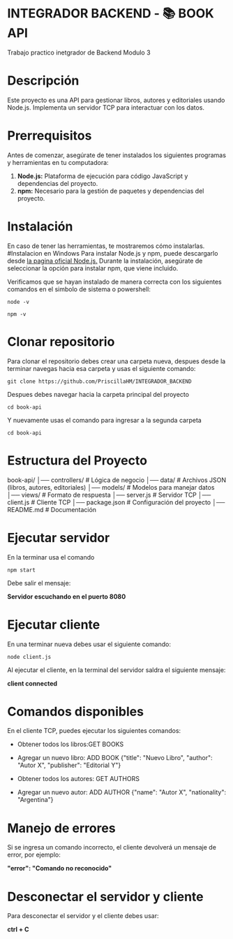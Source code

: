 # INTEGRADOR BACKEND - 📚 BOOK API
Trabajo practico inetgrador de Backend Modulo 3

#  Descripción
Este proyecto es una API para gestionar libros, autores y editoriales usando Node.js. Implementa un servidor TCP para interactuar con los datos.

# Prerrequisitos
Antes de comenzar, asegúrate de tener instalados los siguientes programas y herramientas en tu computadora:
1. **Node.js:** Plataforma de ejecución para código JavaScript y dependencias del proyecto.
2. **npm:** Necesario para la gestión de paquetes y dependencias del proyecto.

# Instalación 
En caso de tener las herramientas, te mostraremos cómo instalarlas.
#Instalacion en Windows
Para instalar Node.js y npm, puede descargarlo desde [la pagina oficial Node.js.](https://nodejs.org/en) Durante la instalación, asegúrate de seleccionar la opción para instalar npm, que viene incluido.

 Verificamos que se hayan instalado de manera correcta con los siguientes comandos en el simbolo de sistema o powershell:
 ```
node -v
```
```
npm -v
```
# Clonar repositorio 
Para clonar el repositorio debes crear una carpeta nueva, despues desde la terminar navegas hacia esa carpeta y usas el siguiente comando: 
```
git clone https://github.com/PriscillaHM/INTEGRADOR_BACKEND
```
Despues debes navegar hacia la carpeta principal del proyecto 
```
cd book-api
```
Y nuevamente usas el comando para ingresar a la segunda carpeta
```
cd book-api
```

#  Estructura del Proyecto
book-api/
│── controllers/      # Lógica de negocio
│── data/             # Archivos JSON (libros, autores, editoriales)
│── models/           # Modelos para manejar datos
│── views/            # Formato de respuesta
│── server.js         # Servidor TCP
│── client.js         # Cliente TCP
│── package.json      # Configuración del proyecto
│── README.md         # Documentación

# Ejecutar servidor 
En la terminar usa el comando 
```
npm start
```
Debe salir el mensaje: 

**Servidor escuchando en el puerto 8080**

# Ejecutar cliente
En una terminar nueva debes usar el siguiente comando:
```
node client.js
```
Al ejecutar el cliente, en la terminal del servidor saldra el siguiente mensaje:

**client connected**

#  Comandos disponibles
En el cliente TCP, puedes ejecutar los siguientes comandos:

- Obtener todos los libros:GET BOOKS

- Agregar un nuevo libro: ADD BOOK {"title": "Nuevo Libro", "author": "Autor X", "publisher": "Editorial Y"}

- Obtener todos los autores: GET AUTHORS

- Agregar un nuevo autor: ADD AUTHOR {"name": "Autor X", "nationality": "Argentina"}

# Manejo de errores
Si se ingresa un comando incorrecto, el cliente devolverá un mensaje de error, por ejemplo:

**"error": "Comando no reconocido"**

# Desconectar el servidor y cliente 
Para desconectar el servidor y el cliente debes usar:

**ctrl + C**
